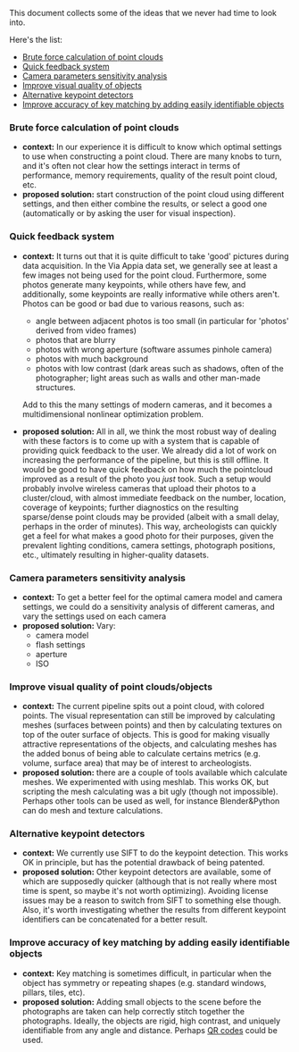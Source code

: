 This document collects some of the ideas that we never had time to look into.

Here's the list:
* [Brute force calculation of point clouds](#brute-force-calculation-of-point-clouds)
* [Quick feedback system](#quick-feedback-system)
* [Camera parameters sensitivity analysis](#camera-parameters-sensitivity-analysis)
* [Improve visual quality of objects](#improve-visual-quality-of-objects)
* [Alternative keypoint detectors](#alternative-keypoint-detectors)
* [Improve accuracy of key matching by adding easily identifiable objects](#improve-accuracy-of-key-matching-by-adding-easily-identifiable-objects)

<label name="brute-force-calculation-of-point-clouds" />

### Brute force calculation of point clouds
* **context:** In our experience it is difficult to know which optimal settings to use when constructing a point cloud. There are many knobs to turn, and it's often not clear how the settings interact in terms of performance, memory requirements, quality of the result point cloud, etc.
* **proposed solution:** start construction of the point cloud using different settings, and then either combine the results, or select a good one (automatically or by asking the user for visual inspection).


<label name="quick-feedback-system" />

### Quick feedback system
* **context:** It turns out that it is quite difficult to take 'good' pictures during data acquisition. In the Via Appia data set, we generally see at least a few images not being used for the point cloud. Furthermore, some photos generate many keypoints, while others have few, and additionally, some keypoints are really informative while others aren't. Photos can be good or bad due to various reasons, such as:

    * angle between adjacent photos is too small (in particular for 'photos' derived from video frames)
    * photos that are blurry
    * photos with wrong aperture (software assumes pinhole camera)
    * photos with much background
    * photos with low contrast (dark areas such as shadows, often of the photographer; light areas such as walls and other man-made structures.

    Add to this the many settings of modern cameras, and it becomes a multidimensional nonlinear optimization problem.
 
* **proposed solution:** All in all, we think the most robust way of dealing with these factors is to come up with a system that is capable of providing quick feedback to the user. We already did a lot of work on increasing the performance of the pipeline, but this is still offline. It would be good to have quick feedback on how much the pointcloud improved as a result of the photo you _just_ took. Such a setup would probably involve wireless cameras that upload their photos to a cluster/cloud, with almost immediate feedback on the number, location, coverage of keypoints; further diagnostics on the resulting sparse/dense point clouds may be provided (albeit with a small delay, perhaps in the order of minutes). This way, archeologists can quickly get a feel for what makes a good photo for their purposes, given the prevalent lighting conditions, camera settings, photograph positions, etc., ultimately resulting in higher-quality datasets.

<label name="camera-parameters-sensitivity-analysis" />

### Camera parameters sensitivity analysis
* **context:** To get a better feel for the optimal camera model and camera settings, we could do a sensitivity analysis of different cameras, and vary the settings used on each camera
* **proposed solution:** Vary:
   * camera model
   * flash settings
   * aperture
   * ISO



<label name="improve-visual-quality-of-objects" />

### Improve visual quality of point clouds/objects
* **context:** The current pipeline spits out a point cloud, with colored points. The visual representation can still be improved by calculating meshes (surfaces between points) and then by calculating textures on top of the outer surface of objects. This is good for making visually attractive representations of the objects, and calculating meshes has the added bonus of being able to calculate certains metrics (e.g. volume, surface area) that may be of interest to archeologists.
* **proposed solution:** there are a couple of tools available which calculate meshes. We experimented with using meshlab. This works OK, but scripting the mesh calculating was a bit ugly (though not impossible). Perhaps other tools can be used as well, for instance Blender&Python can do mesh and texture calculations.

<label name="alternative-keypoint-detectors" />

### Alternative keypoint detectors
* **context:** We currently use SIFT to do the keypoint detection. This works OK in principle, but has the potential drawback of being patented. 
* **proposed solution:** Other keypoint detectors are available, some of which are supposedly quicker (although that is not really where most time is spent, so maybe it's not worth optimizing). Avoiding license issues may be a reason to switch from SIFT to something else though. Also, it's worth investigating whether the results from different keypoint identifiers can be concatenated for a better result.

<label name="improve-accuracy-of-key-matching-by-adding-easily-identifiable-objects" />

### Improve accuracy of key matching by adding easily identifiable objects
* **context:** Key matching is sometimes difficult, in particular when the object has symmetry or repeating shapes (e.g. standard windows, pillars, tiles, etc).
* **proposed solution:** Adding small objects to the scene before the photographs are taken can help correctly stitch together the photographs. Ideally, the objects are rigid, high contrast, and uniquely identifiable from any angle and distance. Perhaps [QR codes](http://en.wikipedia.org/wiki/QR_code) could be used.

